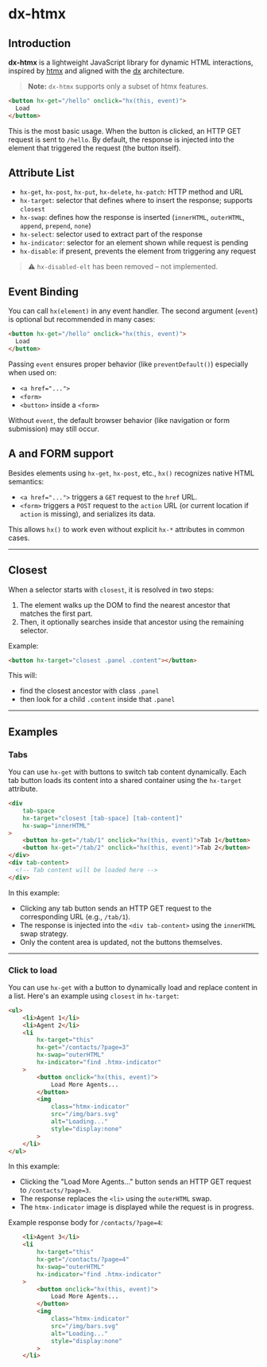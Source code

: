 # dx-htmx

## Introduction

**dx-htmx** is a lightweight JavaScript library for dynamic HTML interactions, inspired by [htmx](https://htmx.org/) and aligned with the [dx](https://github.com/xtompie/dx) architecture.

> **Note:** `dx-htmx` supports only a subset of htmx features.

```html
<button hx-get="/hello" onclick="hx(this, event)">
  Load
</button>
```

This is the most basic usage. When the button is clicked, an HTTP GET request is sent to `/hello`. By default, the response is injected into the element that triggered the request (the button itself).

## Attribute List

* `hx-get`, `hx-post`, `hx-put`, `hx-delete`, `hx-patch`: HTTP method and URL
* `hx-target`: selector that defines where to insert the response; supports `closest`
* `hx-swap`: defines how the response is inserted (`innerHTML`, `outerHTML`, `append`, `prepend`, `none`)
* `hx-select`: selector used to extract part of the response
* `hx-indicator`: selector for an element shown while request is pending
* `hx-disable`: if present, prevents the element from triggering any request

> ⚠️ `hx-disabled-elt` has been removed – not implemented.

## Event Binding

You can call `hx(element)` in any event handler. The second argument (`event`) is optional but recommended in many cases:

```html
<button hx-get="/hello" onclick="hx(this, event)">
  Load
</button>
```

Passing `event` ensures proper behavior (like `preventDefault()`) especially when used on:

* `<a href="...">`
* `<form>`
* `<button>` inside a `<form>`

Without `event`, the default browser behavior (like navigation or form submission) may still occur.

## A and FORM support

Besides elements using `hx-get`, `hx-post`, etc., `hx()` recognizes native HTML semantics:

* `<a href="...">` triggers a `GET` request to the `href` URL.
* `<form>` triggers a `POST` request to the `action` URL (or current location if `action` is missing), and serializes its data.

This allows `hx()` to work even without explicit `hx-*` attributes in common cases.

---

## Closest

When a selector starts with `closest`, it is resolved in two steps:

1. The element walks up the DOM to find the nearest ancestor that matches the first part.
2. Then, it optionally searches inside that ancestor using the remaining selector.

Example:

```html
<button hx-target="closest .panel .content"></button>
```

This will:

* find the closest ancestor with class `.panel`
* then look for a child `.content` inside that `.panel`

---

## Examples

### Tabs

You can use `hx-get` with buttons to switch tab content dynamically. Each tab button loads its content into a shared container using the `hx-target` attribute.

```html
<div
    tab-space
    hx-target="closest [tab-space] [tab-content]"
    hx-swap="innerHTML"
>
    <button hx-get="/tab/1" onclick="hx(this, event)">Tab 1</button>
    <button hx-get="/tab/2" onclick="hx(this, event)">Tab 2</button>
</div>
<div tab-content>
  <!-- Tab content will be loaded here -->
</div>
```

In this example:

* Clicking any tab button sends an HTTP GET request to the corresponding URL (e.g., `/tab/1`).
* The response is injected into the `<div tab-content>` using the `innerHTML` swap strategy.
* Only the content area is updated, not the buttons themselves.

---

### Click to load

You can use `hx-get` with a button to dynamically load and replace content in a list. Here's an example using `closest` in `hx-target`:

```html
<ul>
    <li>Agent 1</li>
    <li>Agent 2</li>
    <li
        hx-target="this"
        hx-get="/contacts/?page=3"
        hx-swap="outerHTML"
        hx-indicator="find .htmx-indicator"
    >
        <button onclick="hx(this, event)">
            Load More Agents...
        </button>
        <img
            class="htmx-indicator"
            src="/img/bars.svg"
            alt="Loading..."
            style="display:none"
        >
    </li>
</ul>
```

In this example:

* Clicking the "Load More Agents..." button sends an HTTP GET request to `/contacts/?page=3`.
* The response replaces the `<li>` using the `outerHTML` swap.
* The `htmx-indicator` image is displayed while the request is in progress.

Example response body for `/contacts/?page=4`:

```html
    <li>Agent 3</li>
    <li
        hx-target="this"
        hx-get="/contacts/?page=4"
        hx-swap="outerHTML"
        hx-indicator="find .htmx-indicator"
    >
        <button onclick="hx(this, event)">
            Load More Agents...
        </button>
        <img
            class="htmx-indicator"
            src="/img/bars.svg"
            alt="Loading..."
            style="display:none"
        >
    </li>
```
